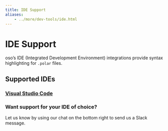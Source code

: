 ```yaml
---
title: IDE Support
aliases: 
    - ../more/dev-tools/ide.html
---
```


# IDE Support

oso’s IDE (Integrated Development Environment) integrations provide syntax highlighting for `.polar` files.

## Supported IDEs

### [Visual Studio Code](https://marketplace.visualstudio.com/items?itemName=osohq.oso)

### Want support for your IDE of choice?

Let us know by using our chat on the bottom right to send us a Slack message.
